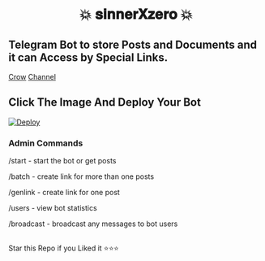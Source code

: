 <h1 align="center"> 
     💥 𝐬𝐢𝐧𝐧𝐞𝐫𝐗𝐳𝐞𝐫𝐨 💥
</h1>
 

## Telegram Bot to store Posts and Documents and it can Access by Special Links.

[Crow](t.me/deadcrow)
[Channel](t.me/xproject13)

## Click The Image And Deploy Your Bot

[![Deploy](https://telegra.ph/file/8df319c48529c36e7785c.png)](https://heroku.com/deploy?template=https://github.com/zerosquad13/zerofiles.git)

### Admin Commands


/start - start the bot or get posts

/batch - create link for more than one posts

/genlink - create link for one post

/users - view bot statistics

/broadcast - broadcast any messages to bot users


##

   Star this Repo if you Liked it ⭐⭐⭐
